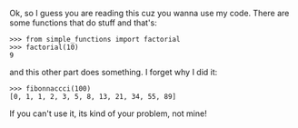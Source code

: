 Ok, so I guess you are reading this cuz you wanna use my code. There are some
functions that do stuff and that's:

    >>> from simple_functions import factorial
    >>> factorial(10)
    9

and this other part does something.  I forget why I did it:

    >>> fibonnaccci(100)
    [0, 1, 1, 2, 3, 5, 8, 13, 21, 34, 55, 89]

If you can't use it, its kind of your problem, not mine!
